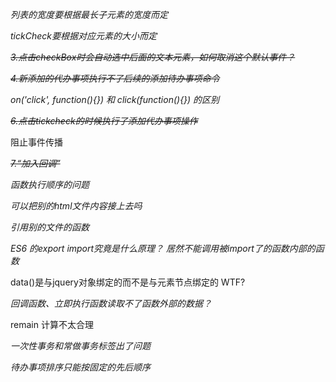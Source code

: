 *列表的宽度要根据最长子元素的宽度而定*



*tickCheck要根据对应元素的大小而定*



~~*3.点击checkBox时会自动选中后面的文本元素，如何取消这个默认事件？*~~



~~*4.新添加的代办事项执行不了后续的添加待办事项命令*~~



*on('click', function(){})  和 click(function(){})  的区别*



~~*6.点击tickcheck的时候执行了添加代办事项操作*~~

阻止事件传播



~~*7.“加入回调”*~~



*函数执行顺序的问题*



*可以把别的html文件内容接上去吗*



*引用别的文件的函数*



*ES6 的export  import究竟是什么原理？ 居然不能调用被import了的函数内部的函数*



data()是与jquery对象绑定的而不是与元素节点绑定的  WTF?	



*回调函数、立即执行函数读取不了函数外部的数据？*



remain 计算不太合理



*一次性事务和常做事务标签出了问题*



*待办事项排序只能按固定的先后顺序*


